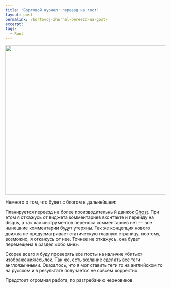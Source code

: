 ```yaml
---
title: 'Бортовой журнал: переезд на гост'
layout: post
permalink: /bortovoj-zhurnal-pereezd-na-gost/
excerpt:
tags:
  - Root
---
```

<img class="aligncenter" src="http://cs319627.vk.me/v319627092/4765/MTWWXVs6Evg.jpg" alt="" width="600" height="470" />

Немного о том, что будет с блогом в дальнейшем:

Планируется переезд на более производительный движок <a href="http://ghost.org" target="_blank">Ghost</a>. При этом я откажусь от виджета комментариев вконтакте и перейду на disqus, а так как инструментов переноса комментариев нет &#8212; все нынешние комментарии будут утеряны. Так же концепция нового движка не предусматривает статическую главную страницу, поэтому, возможно, я откажусь от нее. Точнее не откажусь, она будет перемещена в раздел &#171;обо мне&#187;.

Скорее всего я буду проверять все посты на наличие &#171;битых&#187; изображения/ссылок. Так же, есть желание сделать все теги англоязычными. Оказалось, что я мог ставить теги то на английском то на русском и в результате получается не совсем корректно.

Предстоит огромная работа, по разгребанию черновиков.
